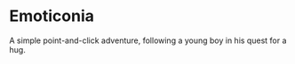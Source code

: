 Emoticonia
==========

A simple point-and-click adventure, following a young boy in his quest for a hug.
